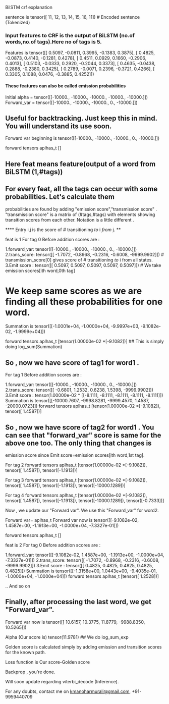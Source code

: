 
BilSTM crf explanation


sentence is  tensor([ 11,  12,  13,  14,  15,  16,  11])  # Encoded sentence (Tokenized)

### Input features to CRF is the output of BiLSTM (no.of words,no.of tags).Here no of tags is 5.

Features is
tensor([[ 0.5097, -0.0811,  0.3995, -0.1383,  0.3875],
        [ 0.4825, -0.0873,  0.4140, -0.1281,  0.4278],
        [ 0.4511,  0.0929,  0.1660, -0.2906,  0.4013],
        [ 0.5103, -0.0333,  0.2920, -0.2044,  0.3373],
        [ 0.4635, -0.0438,  0.2888, -0.2380,  0.3425],
        [ 0.2789, -0.0071,  0.2396, -0.3721,  0.4266],
        [ 0.3305,  0.1088,  0.0476, -0.3885,  0.4252]])

#### These features can also be called emission probabilities

Initial alpha = tensor([[-10000., -10000., -10000., -10000., -10000.]])
Forward_var = tensor([[-10000., -10000., -10000.,      0., -10000.]])

## Useful for backtracking. Just keep this in mind. You will understand its use soon.

Forward var beginning is  tensor([[-10000., -10000., -10000.,      0., -10000.]])

forward tensors aplhas_t  []


## Here feat means feature(output of a word from BiLSTM (1,#tags))


## For every feat, all the tags can occur with some probabilities. Let's calculate them

probabilities are found by adding "emission score","transmission score" .
"transmission score" is a matrix of (#tags,#tags) with elements showing transition scores from each other.
Notation is a little different .

**** Entry i,j is the score of # transitioning *to* i *from* j.  **

feat is  1
  For tag  0
  Before addition scores are :

  1.forward_var:  tensor([[-10000., -10000., -10000.,      0., -10000.]])
  2.trans_score:  tensor([[   -1.7072,    -0.8968,    -0.2316,    -0.6008, -9999.9902]])   # transmission_score[0] gives score of # transitioning *to* i from all states.
  3.Emit score : tensor([[ 0.5097,  0.5097,  0.5097,  0.5097,  0.5097]])                   # We take emission scores[ith word,0th tag]

  # We keep same scores as we are finding all these probabilities for one word.

  Summation is  tensor([[-1.0001e+04, -1.0000e+04, -9.9997e+03, -9.1082e-02, -1.9999e+04]])

  forward tensors aplhas_t  [tensor(1.00000e-02 *[-9.1082])]                ## This is simply doing log_sum(Summation)

  ## So , now we have score of tag1 for word1 .

  For tag  1
  Before addition scores are :

  1.forward_var:  tensor([[-10000., -10000., -10000.,      0., -10000.]])
  2.trans_score:  tensor([[   -0.6801,     1.2532,     0.6238,     1.5398, -9999.9902]])
  3.Emit score : tensor(1.00000e-02 *
         [[-8.1111, -8.1111, -8.1111, -8.1111, -8.1111]])
  Summation is  tensor([[-10000.7607,  -9998.8281,  -9999.4570,      1.4587, -20000.0723]])
  forward tensors aplhas_t  [tensor(1.00000e-02 *[-9.1082]), tensor([ 1.4587])]

  ## So , now we have score of tag2 for word1 . You can see that "forward_var" score is same for the above one too. The only thing that changes is
   emission score since Emit score=emission scores[ith word,1st tag].


  For tag  2
  forward tensors aplhas_t  [tensor(1.00000e-02 *[-9.1082]), tensor([ 1.4587]), tensor([-1.1913])]

  For tag  3
  forward tensors aplhas_t  [tensor(1.00000e-02 *[-9.1082]), tensor([ 1.4587]), tensor([-1.1913]), tensor([-10000.1289])]

  For tag  4
  forward tensors aplhas_t  [tensor(1.00000e-02 *[-9.1082]), tensor([ 1.4587]), tensor([-1.1913]), tensor([-10000.1289]), tensor([-0.7333])]

Now , we update our "Forward var". We use this "Forward_var" for word2.

  Forward var= aplhas_t
  Forward var now is  tensor([[-9.1082e-02,  1.4587e+00, -1.1913e+00, -1.0000e+04, -7.3327e-01]])

  forward tensors aplhas_t  []



feat is  2
  For tag  0
  Before addition scores are :

  1.forward_var:  tensor([[-9.1082e-02,  1.4587e+00, -1.1913e+00, -1.0000e+04, -7.3327e-01]])
  2.trans_score:  tensor([[   -1.7072,    -0.8968,    -0.2316,    -0.6008, -9999.9902]])
  3.Emit score : tensor([[ 0.4825,  0.4825,  0.4825,  0.4825,  0.4825]])
  Summation is  tensor([[-1.3158e+00,  1.0443e+00, -9.4035e-01, -1.0000e+04, -1.0000e+04]])
  forward tensors aplhas_t  [tensor([ 1.2528])]


.. And so on


## Finally, after processing the last word, we get "Forward_var".

Forward var now is  tensor([[   10.6157,    10.3775,    11.8779, -9988.8350,    10.5265]])

Alpha (Our score is)  tensor(11.9781)   ## We do log_sum_exp


Golden score is calculated simply by adding emission and transition scores for the known path.

Loss function is Our score-Golden score

Backprop , you're done.

Will soon update regarding viterbi_decode (Inference).

For any doubts, contact me on kmanoharmurali@gmail.com, +91-9959440709
